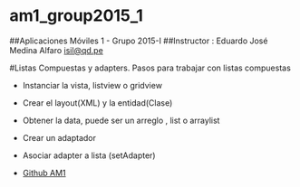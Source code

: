 # am1_group2015_1
##Aplicaciones Móviles 1 - Grupo 2015-I
##Instructor : Eduardo José Medina Alfaro isil@qd.pe

#Listas Compuestas y adapters.
Pasos para trabajar con listas compuestas
 * Instanciar la vista, listview o gridview
 * Crear el layout(XML) y la entidad(Clase)
 * Obtener la data, puede ser un arreglo , list o arraylist
 * Crear un adaptador
 * Asociar adapter a lista (setAdapter)


* [Github AM1](https://github.com/ISILAndroid/am1_group2015_1)
